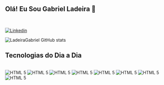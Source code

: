 ## Olá! Eu Sou Gabriel Ladeira 👋
<br>

[![Linkedin](https://img.shields.io/badge/LinkedIn-0077B5?style=for-the-badge&logo=linkedin&logoColor=white) ](https://www.linkedin.com/in/gabriel-ladeira-alves-1b475b239/)

![LadeiraGabriel GitHub stats](https://github-readme-stats.vercel.app/api?username=LadeiraGabriel&show_icons=true&theme=dracula)

## Tecnologias do Dia a Dia

<div style="display: inline-block"><br/>
    <img alt="HTML 5" src="https://img.shields.io/badge/HTML5-E34F26?style=for-the-badge&logo=html5&logoColor=white"/>
     <img alt="HTML 5" src="https://img.shields.io/badge/CSS3-1572B6?style=for-the-badge&logo=css3&logoColor=white"/>
      <img alt="HTML 5" src="https://img.shields.io/badge/JavaScript-F7DF1E?style=for-the-badge&logo=javascript&logoColor=black"/>
       <img alt="HTML 5" src="https://img.shields.io/badge/TypeScript-007ACC?style=for-the-badge&logo=typescript&logoColor=white"/>
 <img alt="HTML 5" src="https://img.shields.io/badge/Node.js-43853D?style=for-the-badge&logo=node.js&logoColor=white"/>
 <img alt="HTML 5" src="https://img.shields.io/badge/React-20232A?style=for-the-badge&logo=react&logoColor=61DAFB"/>
 <img alt="HTML 5" src="https://img.shields.io/badge/PHP-777BB4?style=for-the-badge&logo=php&logoColor=white"/>
 <img alt="HTML 5" src="https://img.shields.io/badge/Laravel-FF2D20?style=for-the-badge&logo=laravel&logoColor=white"/>


</div>
